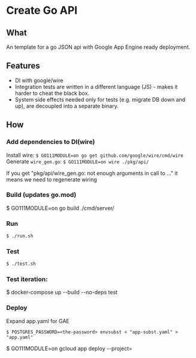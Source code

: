 # Create Go API

## What
An template for a go JSON api with Google App Engine ready deployment.

## Features
- DI with google/wire
- Integration tests are written in a different language (JS) - makes it harder to cheat the black box.
- System side effects needed only for tests (e.g. migrate DB down and up), are decoupled into a separate binary.

## How 

### Add dependencies to DI(wire)
Install wire: `$ GO111MODULE=on go get github.com/google/wire/cmd/wire`
Generate `wire_gen.go`: `$ GO111MODULE=on wire ./pkg/api/`

If you get "pkg/api/wire_gen.go: not enough arguments in call to ..." it means we need to regenerate wiring

### Build (updates go.mod)
$ GO111MODULE=on go build ./cmd/server/

### Run
```bash 
$ ./run.sh
```

### Test
```bash 
$ ./test.sh
```

### Test iteration:
$ docker-compose up --build --no-deps test

### Deploy
Expand app.yaml for GAE
```base
$ POSTGRES_PASSWORD=<the-password> envsubst < "app-subst.yaml" > "app.yaml"
```

$ GO111MODULE=on gcloud app deploy --project=<your GCP project>
